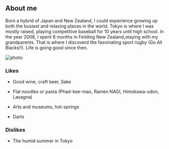 ## About me

Born a hybrid of Japan and New Zealand, I could experience growing up both the busiest and relaxing places in the world. Tokyo is where I was mostly raised, playing competitive baseball for 10 years until high school. In the year 2008, I spent 8 months in Feilding New Zealand,staying with my grandparents. That is where I discoverd the fasninating sport rugby (Go All Blacks!!). Life is going good since then.

![photo](https://danyamamotoevans.github.io/images/IMG_7743.png)

### Likes
* Good wine, craft beer, Sake
* Flat noodles or pasta (Phad-kee-mao, Ramen NAGI, Himokawa-udon, Lasagna)

* Arts and museums, hot-springs
* Darts

### Dislikes
* The humid summer in Tokyo 


